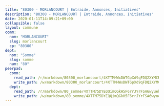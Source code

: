 ```yaml
---
title: "80300 - MORLANCOURT | Entraide, Annonces, Initiatives"
description: "80300 - MORLANCOURT | Entraide, Annonces, Initiatives"
date: 2020-01-11T14:09:21+09:00
collapsible: false
layout: commune
comm:
  nom: "MORLANCOURT"
  slug: morlancourt
  cp: "80300"
dept:
  nom: "Somme"
  slug: somme
  num: "80"
peerpad:
  comm:
    read_path: /r/markdown/80300_morlancourt/4XTTMHWxDWTGpXd9qFDQ2XYMCRaRt4NQjk9cUWWDa7fmEzB3L
    write_path: /w/markdown/80300_morlancourt/4XTTMHWxDWTGpXd9qFDQ2XYMCRaRt4NQjk9cUWWDa7fmEzB3L-K3TgUJKqawDt4E7axfojex3onM19k2kJDtPTHWrWmPwv6okosMf8ZfVUP8SbsMeRmzJATpupSv56k6U5U9X7h4c4RwGNihtaDuqXXFBJMxvHycrHorGWnhzrcdxKJRUyFtCz3EL6
  dept:
    read_path: /r/markdown/80_somme/4XTTM75DYEQQimQGkH5F6rrJYrFSA6wyuekdgioEx7v45YjSw
    write_path: /w/markdown/80_somme/4XTTM75DYEQQimQGkH5F6rrJYrFSA6wyuekdgioEx7v45YjSw-K3TgTuB1DbUNHuFo9Fhh6JTUriPx8E5izGkmw9RSNTjUtMFPoZhqqp87szE8th3EytWSHGdhUuQUPjam8aJZh1SdH8pL3ibgUbMdNhU17kjAmSa49LMB2GjXvVwDVurE8mgce3XM
---
```


